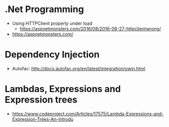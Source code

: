 # .Net Programming
* Using HTTPClient properly under load 
   * https://aspnetmonsters.com/2016/08/2016-08-27-httpclientwrong/
* https://aspnetmonsters.com/

# Dependency Injection
*  Autofac: http://docs.autofac.org/en/latest/integration/owin.html
# Lambdas, Expressions and Expression trees
* https://www.codeproject.com/Articles/17575/Lambda-Expressions-and-Expression-Trees-An-Introdu

